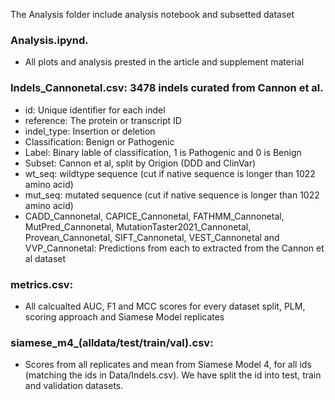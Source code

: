 The Analysis folder include analysis notebook and subsetted dataset

### Analysis.ipynd.
* All plots and analysis prested in the article and supplement material

### Indels_Cannonetal.csv: 3478 indels curated from Cannon et al. 
* id: Unique identifier for each indel
* reference: The protein or transcript ID 
* indel_type: Insertion or deletion
* Classification: Benign or Pathogenic 
* Label: Binary lable of classification, 1 is Pathogenic and 0 is Benign
* Subset: Cannon et al, split by Origion (DDD and ClinVar)
* wt_seq: wildtype sequence (cut if native sequence is longer than 1022 amino acid)
* mut_seq: mutated sequence (cut if native sequence is longer than 1022 amino acid)
* CADD_Cannonetal, CAPICE_Cannonetal, FATHMM_Cannonetal, MutPred_Cannonetal, MutationTaster2021_Cannonetal, Provean_Cannonetal, SIFT_Cannonetal, VEST_Cannonetal and VVP_Cannonetal: Predictions from each to extracted from the Cannon et al dataset

### metrics.csv: 
* All calcualted AUC, F1 and MCC scores for every dataset split, PLM, scoring approach and Siamese Model replicates


### siamese_m4_(alldata/test/train/val).csv: 
* Scores from all replicates and mean from Siamese Model 4, for all ids (matching the ids in Data/Indels.csv). We have split the id into test, train and validation datasets. 


